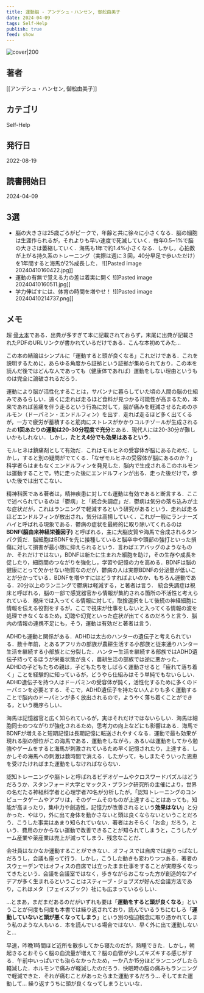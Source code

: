 ```yaml
---
title: 運動脳 - アンデシュ・ハンセン, 御舩由美子
date: 2024-04-09
tags: Self-Help
publish: true
feed: show
---
```

![cover|200](http://books.google.com/books/content?id=AkeFEAAAQBAJ&printsec=frontcover&img=1&zoom=1&edge=curl&source=gbs_api)
## 著者
[[アンデシュ・ハンセン, 御舩由美子]]
## カテゴリ
Self-Help
## 発行日
2022-08-19
## 読書開始日
2024-04-09

## 3選
 - 脳の大きさは25歳ごろがピークで，年齢と共に徐々に小さくなる．脳の細胞は生涯作られるが，それよりも早い速度で死滅していく．毎年0.5~1%で脳の大きさは萎縮していく．海馬も1年で約1.4%小さくなる．しかし，心拍数が上がる持久系のトレーニング（実際は週に３回，40分早足で歩いただけ）を1年間すると海馬が2%成長した． ![[Pasted image 20240410160422.jpg]]
 - 運動の有無で覚える力の差は着実に開く
   ![[Pasted image 20240410160511.jpg]]
 - 学力伸ばすには、体育の時間を増やせ！
   ![[Pasted image 20240410214737.png]]
## メモ

超 [骨太本](https://yurugengo.mtakagishi.com/words/%E9%AA%A8%E5%A4%AA%E6%9C%AC.html)である．出典が多すぎて本に記載されておらず，末尾に出典が記載されたPDFのURLリンクが書かれているだけである．こんな本初めてみた…

この本の結論はシンプルに「運動すると頭が良くなる」これだけである．これを説明するために，あらゆる角度から証拠という証拠が集められており，この本を読んだ後ではどんな人であっても（健康体であれば）運動をしない理由というものは完全に論破されるだろう．

運動により脳が活性化することは，サバンナに暮らしていた頃の人間の脳の仕組みであるらしい．遠くに走れば走るほど食料が見つかる可能性が高まるため，本来であれば苦痛を伴う走るという行為に対して，脳が痛みを軽減させるためのホルモン（ドーパミン・エンドルフィン）を出す．走れば走るほど多く出てくるが，一方で疲労が蓄積すると筋肉にストレスがかかりコルチゾールが生成されるため**1回あたりの運動は20-30分程度で充分**とある．現代人には20-30分が難しいかもしれない．しかし，**たとえ4分でも効果はあるという**．

モルヒネは鎮痛剤として有効だ．これはモルヒネの受容体が脳にあるためだ．しかし，すると別の疑問がでてくる．「なぜモルヒネの受容体が脳にあるのか？」科学者らはまもなくエンドルフィンを発見した．脳内で生成されるこのホルモンは運動することで，特に走った後にエンドルフィンが出る．走った後だけで，歩いた後では出てこない．

精神科医である著者は，精神疾患に対しても運動は有効であると断言する．ここで述べられているのは「鬱病」と「統合失調症」だ．鬱病は気分の落ち込みが主な症状だが，これはランニングで軽減するという研究があるという．走れば走るほどエンドルフィンが放出され，気分は高揚していく．これが一般にランナーズハイと呼ばれる現象である．鬱病の症状を最終的に取り除いてくれるのは**BDNF(脳由来神経栄養因子)** と呼ばれる，主に大脳皮質や海馬で合成されるタンパク質だ．脳細胞はBDNFを先に接種していると脳卒中や頭部の強打といった損傷に対して損害が最小限に抑えられるという．言わばエアバッグのようなものか．それだけではない，BDNFは新たに生まれた細胞を助け，その生存や成長を促したり，細胞間のつながりを強化し，学習や記憶の力を高める．BDNFは脳の健康にとって欠かせない物質なのだが，鬱病の人は実際BDNFの分泌量が低いことが分かっている．BDNFを増やすにはどうすればよいのか．もちろん運動である．20分以上のランニングで鬱病は軽減する，と著者は言う．
統合失調症は視床と呼ばれる，脳の一部で感覚器官から情報が集約される箇所の不活性と考えられている．視床では入ってくる情報に対して，取捨選択をして後続の神経細胞に情報を伝える役割をするが，ここで視床が仕事をしないと入ってくる情報の波を処理できなくなるため，幻聴や幻覚といった症状が出てくるのだろうと言う．脳内の情報の連携不足にも，そう，運動は有効だと著者は言う．

ADHDも運動と関係がある．ADHDは太古のハンターの遺伝子と考えられている．数十年前，とあるアフリカの部族が農耕生活する小部族と従来通りハンター生活を継続する小部族とに分裂した．ハンター生活を継続する部族ではADHD遺伝子持ってるほうが栄養状態が良く，農耕生活の部族では逆に悪かった．
ADHDの子どもたちの親は，子どもたちをしばらく運動させると「疲れて落ち着く」ことを経験的に知っているが，どうやら仕組みはそう単純でもないらしい．ADHD遺伝子を持つ人はドーパミンの受容体が鈍く，活性化するために多くのドーパミンを必要とする．そこで，ADHD遺伝子を持たない人よりも多く運動することで脳内のドーパミンが多く放出されるので，ようやく落ち着くことができる，という機序らしい．

海馬は記憶器官と広く知られているが，実はそれだけではないらしい．海馬は細胞同士のつながりが強化されるため，思考力の向上などにも影響はある．海馬でBDNFが増えると短期記憶は長期記憶に転送されやすくなる．運動で最も効果が現れる脳の部位がこの海馬である．運動をしながら，あるいは運動をしてから勉強やゲームをすると海馬が刺激されているため早く記憶されたり，上達する．しかしその海馬への刺激は数時間で消える．したがって，もしまたそういった恩恵を受けたければまた運動をしなければならない．

認知トレーニングや脳トレと呼ばれるビデオゲームやクロスワードパズルはどうだろうか．スタンフォード大学とマックス・プランク研究所の主催により，世界の名だたる神経科学者と心理学者70名が分析したが，「認知トレーニングのコンピュータゲームやアプリは，そのゲームそのものが上達することはあっても，知能が高まったり，集中力や創造性，記憶力が改善されるという**効果はない**」と分かった．やはり，外に出て身体を動かさないと頭は良くならないということだろう．こうした事実はあまり知られていない．著者はおそらく「お金」だろう，という．費用のかからない運動で改善できることが知られてしまうと，こうしたゲーム産業や薬産業は売上が減ってしまう．残念なことだ．

会社員はなかなか運動することができない．オフィスでは自席では座りっぱなしだろうし，会議も座って行う．しかし，こうした動きも変わりつつある．著者のスウェーデンではオフィスの自席では立ったまま仕事をすることが実際多くなってきたという．会議を会議室ではなく，歩きながらおこなった方が創造的なアイデアが多く生まれるということはスティーブ・ジョブズが好んだ会議方法であり，これはメタ（フェイスブック）社にも広まっているらしい．

...とまあ，まだまだあるのだがいずれも要は「**運動をすると頭が良くなる**」ということが何度も何度も本書では繰り返されており，読んでいるうちにむしろ「**運動していないと頭が悪くなってしまう**」という別の強迫観念に取り憑かれてしまう私のような人もいる．本を読んでいる場合ではない．早く外に出て運動しないと…

早速，昨晩1時間ほど近所を散歩してから寝たのだが，熟睡できた．しかし，朝起きるとおそらく脳の血流量が増えて？脳の血管が少しズキズキする感じがする．午前中いっぱいでも治らなかったため，一か八か15分ほどランニングしたら軽減した．ホルモンで痛みが軽減したのだろう．快眠時の脳の痛みもランニングで軽減できた．それが痛むことがあったらまた運動するだろう… そしてまた運動して… 繰り返すうちに頭が良くなってしまうといいな．
